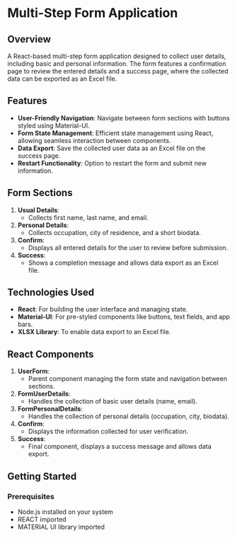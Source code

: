 # Multi-Step Form Application

## Overview
A React-based multi-step form application designed to collect user details, including basic and personal information. The form features a confirmation page to review the entered details and a success page, where the collected data can be exported as an Excel file.

## Features
- **User-Friendly Navigation**: Navigate between form sections with buttons styled using Material-UI.
- **Form State Management**: Efficient state management using React, allowing seamless interaction between components.
- **Data Export**: Save the collected user data as an Excel file on the success page.
- **Restart Functionality**: Option to restart the form and submit new information.

## Form Sections
1. **Usual Details**:
   - Collects first name, last name, and email.
2. **Personal Details**:
   - Collects occupation, city of residence, and a short biodata.
3. **Confirm**:
   - Displays all entered details for the user to review before submission.
4. **Success**:
   - Shows a completion message and allows data export as an Excel file.

## Technologies Used
- **React**: For building the user interface and managing state.
- **Material-UI**: For pre-styled components like buttons, text fields, and app bars.
- **XLSX Library**: To enable data export to an Excel file.

## React Components
1. **UserForm**:
   - Parent component managing the form state and navigation between sections.
2. **FormUserDetails**:
   - Handles the collection of basic user details (name, email).
3. **FormPersonalDetails**:
   - Handles the collection of personal details (occupation, city, biodata).
4. **Confirm**:
   - Displays the information collected for user verification.
5. **Success**:
   - Final component, displays a success message and allows data export.

## Getting Started
### Prerequisites
- Node.js installed on your system
- REACT imported
- MATERIAL UI library imported
